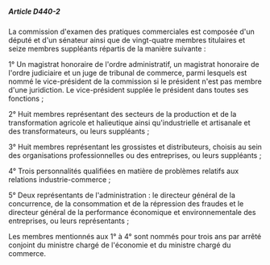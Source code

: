 ##### Article D440-2

La commission d'examen des pratiques commerciales est composée d'un député et d'un sénateur ainsi que de vingt-quatre membres titulaires et seize membres suppléants répartis de la manière suivante :

1° Un magistrat honoraire de l'ordre administratif, un magistrat honoraire de l'ordre judiciaire et un juge de tribunal de commerce, parmi lesquels est nommé le vice-président de la commission si le président n'est pas membre d'une juridiction. Le vice-président supplée le président dans toutes ses fonctions ;

2° Huit membres représentant des secteurs de la production et de la transformation agricole et halieutique ainsi qu'industrielle et artisanale et des transformateurs, ou leurs suppléants ;

3° Huit membres représentant les grossistes et distributeurs, choisis au sein des organisations professionnelles ou des entreprises, ou leurs suppléants ;

4° Trois personnalités qualifiées en matière de problèmes relatifs aux relations industrie-commerce ;

5° Deux représentants de l'administration : le directeur général de la concurrence, de la consommation et de la répression des fraudes et le directeur général de la performance économique et environnementale des entreprises, ou leurs représentants ;

Les membres mentionnés aux 1° à 4° sont nommés pour trois ans par arrêté conjoint du ministre chargé de l'économie et du ministre chargé du commerce.

